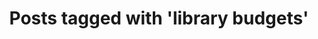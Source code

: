 ---
layout: tag
tag: library budgets
title: "Posts tagged with 'library budgets'"
permalink: /tags/library-budgets/
---